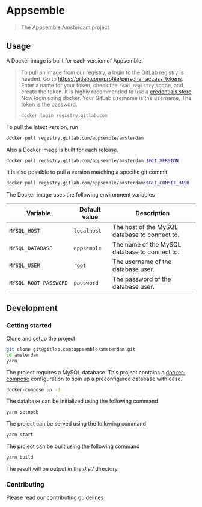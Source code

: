 # Appsemble

> The Appsemble Amsterdam project

## Usage

A Docker image is built for each version of Appsemble.

> To pull an image from our registry, a login to the GitLab registry is needed. Go to https://gitlab.com/profile/personal_access_tokens. Enter a name for your token, check the `read_registry` scope, and create the token. It is highly recommended to use a [credentials store][docker credentials store]. Now login using docker. Your GitLab username is the username, The token is the password.
>
> ```sh
> docker login registry.gitlab.com
> ```

To pull the latest version, run

```sh
docker pull registry.gitlab.com/appsemble/amsterdam
```

Also a Docker image is built for each release.

```sh
docker pull registry.gitlab.com/appsemble/amsterdam:$GIT_VERSION
```

It is also possible to pull a version matching a specific git commit.

```sh
docker pull registry.gitlab.com/appsemble/amsterdam:$GIT_COMMIT_HASH
```

The Docker image uses the following environment variables

| Variable              | Default value | Description
| --------------------- | ------------- | -----------
| `MYSQL_HOST`          | `localhost`   | The host of the MySQL database to connect to.
| `MYSQL_DATABASE`      | `appsemble`   | The name of the MySQL database to connect to.
| `MYSQL_USER`          | `root`        | The username of the database user.
| `MYSQL_ROOT_PASSWORD` | `password`    | The password of the database user.

## Development

### Getting started

Clone and setup the project

```sh
git clone git@gitlab.com:appsemble/amsterdam.git
cd amsterdam
yarn
```

The project requires a MySQL database. This project contains a [docker-compose][] configuration to spin up a preconfigured database with ease.

```sh
docker-compose up -d
```

The database can be initialized using the following command
```sh
yarn setupdb
```

The project can be served using the following command

```sh
yarn start
```

The project can be built using the following command

```sh
yarn build
```

The result will be output in the *dist/* directory.

### Contributing

Please read our [contributing guidelines](./CONTRIBUTING.md)

[docker-compose]: https://docs.docker.com/compose
[docker credentials store]: https://docs.docker.com/engine/reference/commandline/login/#credentials-store

